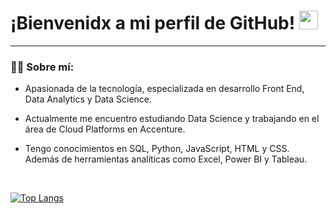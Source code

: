 <h1>
  ¡Bienvenidx a mi perfil de GitHub!
  <img decoding="async" src="https://media.giphy.com/media/hvRJCLFzcasrR4ia7z/giphy.gif" width="30px"/>
</h1>

---
 <div id="header" align="left">

### :woman_technologist: Sobre mí: 

* Apasionada de la tecnología, especializada en desarrollo Front End, Data Analytics y Data Science.
  
* Actualmente me encuentro estudiando Data Science y trabajando en el área de Cloud Platforms en Accenture.

* Tengo conocimientos en SQL, Python, JavaScript, HTML y CSS. Además de herramientas analíticas como Excel, Power BI y Tableau.

<br>

[![Top Langs](https://github-readme-stats.vercel.app/api/top-langs/?username=melisacaputo&layout=compact&theme=vision-friendly-dark)](https://github.com/anuraghazra/github-readme-stats)
